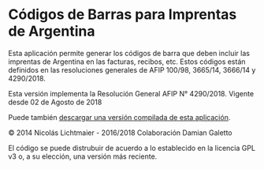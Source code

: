 Códigos de Barras para Imprentas de Argentina
=============================================

Esta aplicación permite generar los códigos de barra que deben incluir las imprentas
de Argentina en las facturas, recibos, etc. Estos códigos están definidos en
las resoluciones generales de AFIP 100/98, 3665/14, 3666/14 y 4290/2018.

Esta versión implementa la Resolución General AFIP N° 4290/2018. Vigente desde 02 de Agosto de 2018

Puede también [descargar una versión compilada de esta aplicación](https://github.com/dgaletto/barras/blob/master/barras.jar?raw=true).

© 2014 Nicolás Lichtmaier - 2016/2018 Colaboración Damian Galetto

El código se puede distrubuir de acuerdo a lo establecido en la licencia GPL v3 o,
a su elección, una versión más reciente.
